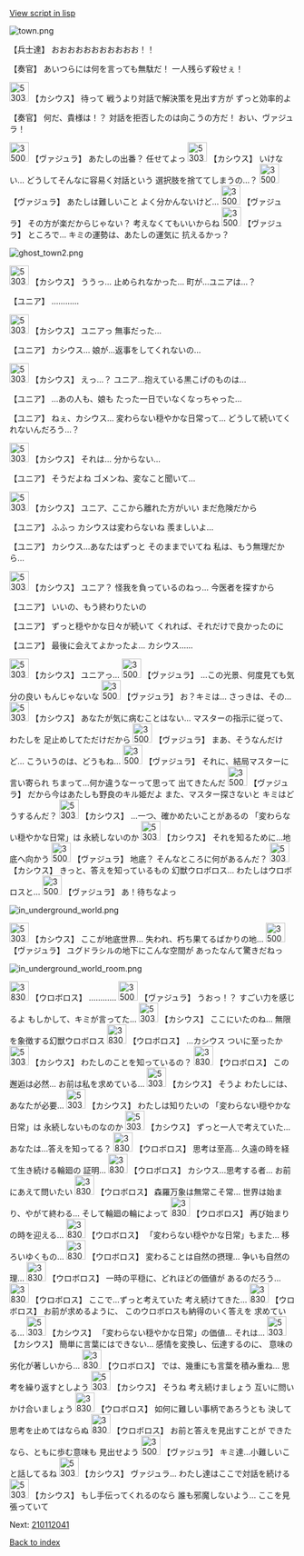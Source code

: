[View script in lisp](../scripts/210112030.txt)

![town.png](../images/backgrounds/town.png)

【兵士達】
おおおおおおおおおおお！！

【奏官】
あいつらには何を言っても無駄だ！
一人残らず殺せぇ！

<img src="../images/units/5303111.png" alt="5303111.png" height="34"/>
【カシウス】
待って
戦うより対話で解決策を見出す方が
ずっと効率的よ

【奏官】
何だ、貴様は！？
対話を拒否したのは向こうの方だ！
おい、ヴァジュラ！

<img src="../images/units/3500511.png" alt="3500511.png" height="34"/>
【ヴァジュラ】
あたしの出番？
任せてよっ

<img src="../images/units/5303111.png" alt="5303111.png" height="34"/>
【カシウス】
いけない…
どうしてそんなに容易く対話という
選択肢を捨ててしまうの…？

<img src="../images/units/3500511.png" alt="3500511.png" height="34"/>
【ヴァジュラ】
あたしは難しいこと
よく分かんないけど…

<img src="../images/units/3500511.png" alt="3500511.png" height="34"/>
【ヴァジュラ】
その方が楽だからじゃない？
考えなくてもいいからね

<img src="../images/units/3500511.png" alt="3500511.png" height="34"/>
【ヴァジュラ】
ところで…
キミの運勢は、あたしの運気に
抗えるかっ？

![ghost_town2.png](../images/backgrounds/ghost_town2.png)

<img src="../images/units/5303111.png" alt="5303111.png" height="34"/>
【カシウス】
ううっ…
止められなかった…
町が…ユニアは…？

【ユニア】
…………

<img src="../images/units/5303111.png" alt="5303111.png" height="34"/>
【カシウス】
ユニアっ
無事だった…

【ユニア】
カシウス…
娘が…返事をしてくれないの…

<img src="../images/units/5303111.png" alt="5303111.png" height="34"/>
【カシウス】
えっ…？
ユニア…抱えている黒こげのものは…

【ユニア】
…あの人も、娘も
たった一日でいなくなっちゃった…

【ユニア】
ねぇ、カシウス…
変わらない穏やかな日常って…
どうして続いてくれないんだろう…？

<img src="../images/units/5303111.png" alt="5303111.png" height="34"/>
【カシウス】
それは…
分からない…

【ユニア】
そうだよね
ゴメンね、変なこと聞いて…

<img src="../images/units/5303111.png" alt="5303111.png" height="34"/>
【カシウス】
ユニア、ここから離れた方がいい
まだ危険だから

【ユニア】
ふふっ
カシウスは変わらないね
羨ましいよ…

【ユニア】
カシウス…あなたはずっと
そのままでいてね
私は、もう無理だから…

<img src="../images/units/5303111.png" alt="5303111.png" height="34"/>
【カシウス】
ユニア？
怪我を負っているのねっ…
今医者を探すから

【ユニア】
いいの、もう終わりたいの

【ユニア】
ずっと穏やかな日々が続いて
くれれば、それだけで良かったのに

【ユニア】
最後に会えてよかったよ…
カシウス……

<img src="../images/units/5303111.png" alt="5303111.png" height="34"/>
【カシウス】
ユニアっ…

<img src="../images/units/3500511.png" alt="3500511.png" height="34"/>
【ヴァジュラ】
…この光景、何度見ても気分の良い
もんじゃないな

<img src="../images/units/3500511.png" alt="3500511.png" height="34"/>
【ヴァジュラ】
お？キミは…
さっきは、その…

<img src="../images/units/5303111.png" alt="5303111.png" height="34"/>
【カシウス】
あなたが気に病むことはない…
マスターの指示に従って、わたしを
足止めしてただけだから

<img src="../images/units/3500511.png" alt="3500511.png" height="34"/>
【ヴァジュラ】
まあ、そうなんだけど…
こういうのは、どうもね…

<img src="../images/units/3500511.png" alt="3500511.png" height="34"/>
【ヴァジュラ】
それに、結局マスターに言い寄られ
ちまって…何か違うなーって思って
出てきたんだ

<img src="../images/units/3500511.png" alt="3500511.png" height="34"/>
【ヴァジュラ】
だから今はあたしも野良のキル姫だよ
また、マスター探さないと
キミはどうするんだ？

<img src="../images/units/5303111.png" alt="5303111.png" height="34"/>
【カシウス】
…一つ、確かめたいことがあるの
「変わらない穏やかな日常」は
永続しないのか

<img src="../images/units/5303111.png" alt="5303111.png" height="34"/>
【カシウス】
それを知るために…地底へ向かう

<img src="../images/units/3500511.png" alt="3500511.png" height="34"/>
【ヴァジュラ】
地底？
そんなところに何があるんだ？

<img src="../images/units/5303111.png" alt="5303111.png" height="34"/>
【カシウス】
きっと、答えを知っているもの
幻獣ウロボロス…
わたしはウロボロスと…

<img src="../images/units/3500511.png" alt="3500511.png" height="34"/>
【ヴァジュラ】
あ！待ちなよっ

![in_underground_world.png](../images/backgrounds/in_underground_world.png)

<img src="../images/units/5303111.png" alt="5303111.png" height="34"/>
【カシウス】
ここが地底世界…
失われ、朽ち果てるばかりの地…

<img src="../images/units/3500511.png" alt="3500511.png" height="34"/>
【ヴァジュラ】
ユグドラシルの地下にこんな空間が
あったなんて驚きだねっ

![in_underground_world_room.png](../images/backgrounds/in_underground_world_room.png)

<img src="../images/units/3830008.png" alt="3830008.png" height="34"/>
【ウロボロス】
…………

<img src="../images/units/3500511.png" alt="3500511.png" height="34"/>
【ヴァジュラ】
うおっ！？
すごい力を感じるよ
もしかして、キミが言ってた…

<img src="../images/units/5303111.png" alt="5303111.png" height="34"/>
【カシウス】
ここにいたのね…
無限を象徴する幻獣ウロボロス

<img src="../images/units/3830008.png" alt="3830008.png" height="34"/>
【ウロボロス】
…カシウス
ついに至ったか

<img src="../images/units/5303111.png" alt="5303111.png" height="34"/>
【カシウス】
わたしのことを知っているの？

<img src="../images/units/3830008.png" alt="3830008.png" height="34"/>
【ウロボロス】
この邂逅は必然…
お前は私を求めている…

<img src="../images/units/5303111.png" alt="5303111.png" height="34"/>
【カシウス】
そうよ
わたしには、あなたが必要…

<img src="../images/units/5303111.png" alt="5303111.png" height="34"/>
【カシウス】
わたしは知りたいの
「変わらない穏やかな日常」は
永続しないものなのか

<img src="../images/units/5303111.png" alt="5303111.png" height="34"/>
【カシウス】
ずっと一人で考えていた…
あなたは…答えを知ってる？

<img src="../images/units/3830008.png" alt="3830008.png" height="34"/>
【ウロボロス】
思考は至高…
久遠の時を経て生き続ける輪廻の
証明…

<img src="../images/units/3830008.png" alt="3830008.png" height="34"/>
【ウロボロス】
カシウス…思考する者…
お前にあえて問いたい

<img src="../images/units/3830008.png" alt="3830008.png" height="34"/>
【ウロボロス】
森羅万象は無常こそ常…
世界は始まり、やがて終わる…
そして輪廻の輪によって

<img src="../images/units/3830008.png" alt="3830008.png" height="34"/>
【ウロボロス】
再び始まりの時を迎える…

<img src="../images/units/3830008.png" alt="3830008.png" height="34"/>
【ウロボロス】
「変わらない穏やかな日常」もまた…
移ろいゆくもの…

<img src="../images/units/3830008.png" alt="3830008.png" height="34"/>
【ウロボロス】
変わることは自然の摂理…
争いも自然の理…

<img src="../images/units/3830008.png" alt="3830008.png" height="34"/>
【ウロボロス】
一時の平穏に、どれほどの価値が
あるのだろう…

<img src="../images/units/3830008.png" alt="3830008.png" height="34"/>
【ウロボロス】
ここで…ずっと考えていた
考え続けてきた…

<img src="../images/units/3830008.png" alt="3830008.png" height="34"/>
【ウロボロス】
お前が求めるように、
このウロボロスも納得のいく答えを
求めている…

<img src="../images/units/5303111.png" alt="5303111.png" height="34"/>
【カシウス】
「変わらない穏やかな日常」の価値…
それは…

<img src="../images/units/5303111.png" alt="5303111.png" height="34"/>
【カシウス】
簡単に言葉にはできない…
感情を変換し、伝達するのに、
意味の劣化が著しいから…

<img src="../images/units/3830008.png" alt="3830008.png" height="34"/>
【ウロボロス】
では、幾重にも言葉を積み重ね…
思考を繰り返すとしよう

<img src="../images/units/5303111.png" alt="5303111.png" height="34"/>
【カシウス】
そうね
考え続けましょう
互いに問いかけ合いましょう

<img src="../images/units/3830008.png" alt="3830008.png" height="34"/>
【ウロボロス】
如何に難しい事柄であろうとも
決して思考を止めてはならぬ

<img src="../images/units/3830008.png" alt="3830008.png" height="34"/>
【ウロボロス】
お前と答えを見出すことが
できたなら、ともに歩む意味も
見出せよう

<img src="../images/units/3500511.png" alt="3500511.png" height="34"/>
【ヴァジュラ】
キミ達…小難しいこと話してるね

<img src="../images/units/5303111.png" alt="5303111.png" height="34"/>
【カシウス】
ヴァジュラ…
わたし達はここで対話を続ける

<img src="../images/units/5303111.png" alt="5303111.png" height="34"/>
【カシウス】
もし手伝ってくれるのなら
誰も邪魔しないよう…
ここを見張っていて

Next: [210112041](210112041.md)

[Back to index](index.md)
